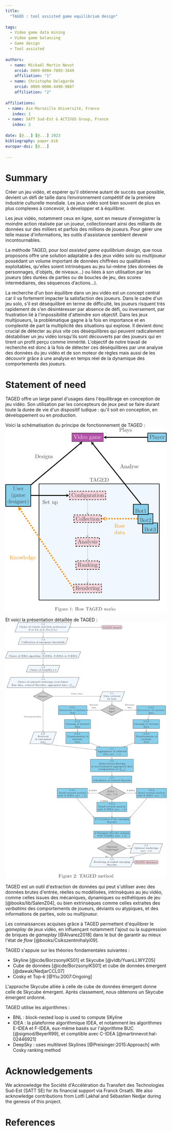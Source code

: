 ```yaml
---
title: 
  "TAGED : tool assisted game equilibrium design"

tags:
  - Video game data mining
  - Video game balancing
  - Game design
  - Tool assisted

authors:
  - name: Mickaël Martin Nevot
    orcid: 0009-0004-7893-3449
    affiliation: "1"
  - name: Christophe Delagarde
    orcid: 0009-0006-4498-9887
    affiliation: "2"

affiliations:
 - name: Aix-Marseille Université, France
   index: 1
 - name: SATT Sud-Est & ACTIVUS Group, France
   index: 2
   
date: [@...] [@...] 2023
bibliography: paper.bib
europar-doi: [@...]

---
```


# Summary

Créer un jeu vidéo, et espérer qu'il obtienne autant de succès que possible, devient un défi de taille dans l’environnement compétitif de la première industrie culturelle mondiale. Les jeux vidéo sont bien souvent de plus en plus complexes à concevoir, à développer et à équilibrer.

Les jeux vidéo, notamment ceux en ligne, sont en mesure d'enregistrer la moindre action réalisée par un joueur, collectionnant ainsi des milliards de données sur des milliers et parfois des millions de joueurs. Pour gérer une telle masse d'informations, les outils d'assistance semblent devenir incontournables.

La méthode TAGED, pour *tool assisted game equilibrium design*, que nous proposons offre une solution adaptable à des jeux vidéo solo ou multijoueur possédant un volume important de données chiffrées ou qualitatives exploitables, qu'elles soient intrinsèques au jeu lui-même (des données de personnages, d'objets, de niveaux...) ou liées à son utilisation par les joueurs (des durées de parties ou de boucles de jeu, des scores intermédiaires, des séquences d’actions...).

La recherche d'un bon équilibre dans un jeu vidéo est un concept central car il va fortement impacter la satisfaction des joueurs. Dans le cadre d'un jeu solo, s'il est déséquilibré en terme de difficulté, les joueurs risquent très rapidement de s'en désintéresser par absence de défi, ou inversement, par frustration lié à l'impossibilité d'atteindre son objectif. Dans les jeux multijoueurs, la problématique gagne à la fois en importance et en complexité de part la multiplicité des situations qui explose. Il devient donc crucial de détecter au plus vite ces déséquilibres qui peuvent radicalement déstabiliser un jeu vidéo lorsqu'ils sont découverts par des joueurs qui en tirent un profit perçu comme immérité. L'objectif de notre travail de recherche est donc à la fois de détecter ces déséquilibres par une analyse des données du jeu vidéo et de son moteur de règles mais aussi de les découvrir grâce à une analyse en temps réel de la dynamique des comportements des joueurs.

# Statement of need

TAGED offre un large panel d'usages dans l'équilibrage en conception de jeu vidéo. Son utilisation par les concepteurs de jeux peut se faire durant toute la durée de vie d'un dispositif ludique : qu'il soit en conception, en développement ou en production.

Voici la schématisation du principe de fonctionnement de TAGED :
![Principe de fonctionnement de TAGED](how-taged-works.png)

Et voici la présentation détaillée de TAGED :
![Présentation détaillée de TAGED](taged-method.png)

TAGED est un outil d'extraction de données qui peut s'utiliser avec des données brutes d'entrée, réelles ou modélisées, intrinsèques au jeu vidéo, comme celles issues des mécaniques, dynamiques ou esthétiques de jeu [@books/lib/SalenZ04], ou bien extrinsèques comme celles extraites des *verbatims* des comportements de joueurs, déviants ou atypiques, et des informations de parties, solo ou multijoueur.

Les connaissances acquises grâce à TAGED permettent d'équilibrer le *gameplay* de jeux vidéo, en influençant notamment l'ajout ou la suppression de briques de *gameplay* [@Alvarez2018] dans le but de garantir au mieux l'état de *flow* [@books/Csikszentmihalyi09].

TAGED s'appuie sur les théories fondamentales suivantes :
- Skyline [@icde/BorzsonyiKS01] et Skycube [@vldb/YuanLLWYZ05]
- Cube de données [@icde/BorzsonyiKS01] et cube de données émergent [@dawak/NedjarCCL07]
- Cosky et Top-*k* [@Yiu:2007:Ongoing]

L'approche Skycube alliée à celle de cube de données émergent donne celle de Skycube émergent. Après classement, nous obtenons un Skycube émergent ordonné.

TAGED utilise les algorithmes :
- BNL : block-nested loop is used to compute SKyline
- IDEA : la plateforme algorithmique IDEA, et notamment les algorithmes E-IDEA et F-IDEA, eux-même basés sur l'algorithme BUC [@sigmod/BeyerR99], et comptible avec C-IDEA [@martinnevot:hal-02446921]
- DeepSky : uses multilevel Skylines [@Preisinger:2015:Approach] with Cosky ranking method

# Acknowledgements

We acknowledge the Société d'Accélération du Transfert des Technologies Sud-Est (SATT SE) for its financial support via Franck Orsatti. We also acknowledge contributions from Lotfi Lakhal and Sébastien Nedjar during the genesis of this project.

# References
